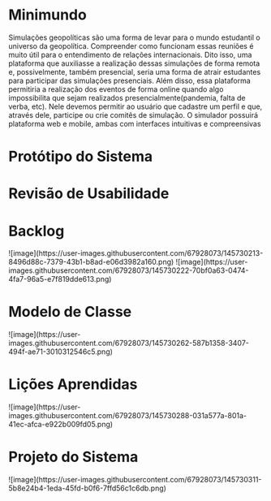 <h1> Minimundo </h1>
  Simulações geopolíticas são uma forma de levar para o mundo estudantil
o universo da geopolítica. Compreender como funcionam essas reuniões é
muito útil para o entendimento de relações internacionais. Dito isso, uma
plataforma que auxiliasse a realização dessas simulações de forma remota
e, possivelmente, também presencial, seria uma forma de atrair
estudantes para participar das simulações presenciais. Além disso, essa
plataforma permitiria a realização dos eventos de forma online quando
algo impossibilita que sejam realizados presencialmente(pandemia, falta
de verba, etc). Nele devemos permitir ao usuário que cadastre um perfil e
que, através dele, participe ou crie comitês de simulação. O simulador
possuirá plataforma web e mobile, ambas com interfaces intuitivas e
compreensivas
  
<h1> Protótipo do Sistema </h1>
  
  
<h1> Revisão de Usabilidade </h1>
  
<h1> Backlog </h1>
  ![image](https://user-images.githubusercontent.com/67928073/145730213-8496d88c-7379-43b1-b8ad-e06d3982a160.png)
  ![image](https://user-images.githubusercontent.com/67928073/145730222-70bf0a63-0474-4fa7-96a5-e7f819dde613.png)

<h1> Modelo de Classe</h1>
  ![image](https://user-images.githubusercontent.com/67928073/145730262-587b1358-3407-494f-ae71-3010312546c5.png)

 <h1> Lições Aprendidas</h1>
  ![image](https://user-images.githubusercontent.com/67928073/145730288-031a577a-801a-41ec-afca-e922b009fd05.png)

 <h1> Projeto do Sistema </h1>
   ![image](https://user-images.githubusercontent.com/67928073/145730311-5b8e24b4-1eda-45fd-b0f6-7ffd56c1c6db.png)
